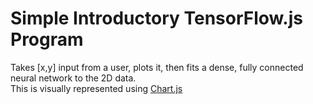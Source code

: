 # Simple Introductory TensorFlow.js Program 

Takes [x,y] input from a user, plots it, then fits a dense, fully connected neural network to the 2D data. <br>
This is visually represented using [Chart.js](www.chartjs.org)
